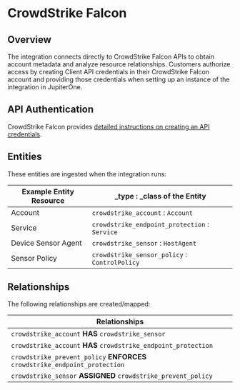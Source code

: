 # CrowdStrike Falcon

## Overview

The integration connects directly to CrowdStrike Falcon APIs to obtain account
metadata and analyze resource relationships. Customers authorize access by
creating Client API credentials in their CrowdStrike Falcon account and
providing those credentials when setting up an instance of the integration in
JupiterOne.

## API Authentication

CrowdStrike Falcon provides [detailed instructions on creating an API
credentials][1].

## Entities

These entities are ingested when the integration runs:

| Example Entity Resource | \_type : \_class of the Entity                |
| ----------------------- | --------------------------------------------- |
| Account                 | `crowdstrike_account` : `Account`             |
| Service                 | `crowdstrike_endpoint_protection` : `Service` |
| Device Sensor Agent     | `crowdstrike_sensor` : `HostAgent`            |
| Sensor Policy           | `crowdstrike_sensor_policy` : `ControlPolicy` |

## Relationships

The following relationships are created/mapped:

| Relationships                                                               |
| --------------------------------------------------------------------------- |
| `crowdstrike_account` **HAS** `crowdstrike_sensor`                          |
| `crowdstrike_account` **HAS** `crowdstrike_endpoint_protection`             |
| `crowdstrike_prevent_policy` **ENFORCES** `crowdstrike_endpoint_protection` |
| `crowdstrike_sensor` **ASSIGNED** `crowdstrike_prevent_policy`              |

[1]: https://www.crowdstrike.com/blog/tech-center/get-access-falcon-apis/
